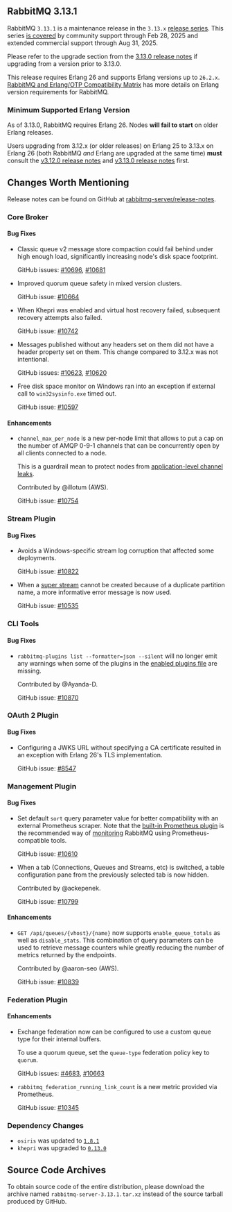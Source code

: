 ## RabbitMQ 3.13.1

RabbitMQ `3.13.1` is a maintenance release in the `3.13.x` [release series](https://www.rabbitmq.com/release-information).
This series [is covered](https://www.rabbitmq.com/release-information) by community support through Feb 28, 2025 and extended commercial support through Aug 31, 2025.

Please refer to the upgrade section from the [3.13.0 release notes](https://github.com/rabbitmq/rabbitmq-server/releases/tag/v3.13.0)
if upgrading from a version prior to 3.13.0.

This release requires Erlang 26 and supports Erlang versions up to `26.2.x`.
[RabbitMQ and Erlang/OTP Compatibility Matrix](https://www.rabbitmq.com/docs/which-erlang) has more details on
Erlang version requirements for RabbitMQ.


### Minimum Supported Erlang Version

As of 3.13.0, RabbitMQ requires Erlang 26. Nodes **will fail to start** on older Erlang releases.

Users upgrading from 3.12.x (or older releases) on Erlang 25 to 3.13.x on Erlang 26
(both RabbitMQ *and* Erlang are upgraded at the same time) **must** consult
the [v3.12.0 release notes](https://github.com/rabbitmq/rabbitmq-server/releases/tag/v3.12.0) and [v3.13.0 release notes](https://github.com/rabbitmq/rabbitmq-server/releases/tag/v3.13.0) first.


## Changes Worth Mentioning

Release notes can be found on GitHub at [rabbitmq-server/release-notes](https://github.com/rabbitmq/rabbitmq-server/tree/v3.13.x/release-notes).


### Core Broker

#### Bug Fixes

 * Classic queue v2 message store compaction could fail behind under high enough load,
   significantly increasing node's disk space footprint.

   GitHub issues: [#10696](https://github.com/rabbitmq/rabbitmq-server/pull/10696), [#10681](https://github.com/rabbitmq/rabbitmq-server/discussions/10681)

 * Improved quorum queue safety in mixed version clusters.

   GitHub issue: [#10664](https://github.com/rabbitmq/rabbitmq-server/pull/10664)

 * When Khepri was enabled and virtual host recovery failed, subsequent recovery
   attempts also failed.

   GitHub issue: [#10742](https://github.com/rabbitmq/rabbitmq-server/pull/10742)

 * Messages published without any headers set on them did not have a header property
   set on them. This change compared to 3.12.x was not intentional.

   GitHub issues: [#10623](https://github.com/rabbitmq/rabbitmq-server/pull/10623), [#10620](https://github.com/rabbitmq/rabbitmq-server/discussions/10620)

 * Free disk space monitor on Windows ran into an exception if external call
   to `win32sysinfo.exe` timed out.

   GitHub issue: [#10597](https://github.com/rabbitmq/rabbitmq-server/issues/10597)

#### Enhancements

 * `channel_max_per_node` is a new per-node limit that allows to put a cap on the number
   of AMQP 0-9-1 channels that can be concurrently open by all clients connected to a node.

   This is a guardrail mean to protect nodes from [application-level channel leaks](https://www.rabbitmq.com/docs/channels#channel-leaks).

   Contributed by @illotum (AWS).

   GitHub issue: [#10754](https://github.com/rabbitmq/rabbitmq-server/pull/10754)


### Stream Plugin

#### Bug Fixes

 * Avoids a Windows-specific stream log corruption that affected some deployments.

   GitHub issue: [#10822](https://github.com/rabbitmq/rabbitmq-server/pull/10822)

 * When a [super stream](https://www.rabbitmq.com/blog/2022/07/13/rabbitmq-3-11-feature-preview-super-streams) cannot be created because of a duplicate partition name,
   a more informative error message is now used.

   GitHub issue: [#10535](https://github.com/rabbitmq/rabbitmq-server/issues/10535)


### CLI Tools

#### Bug Fixes

 * `rabbitmq-plugins list --formatter=json --silent` will no longer emit any warnings
   when some of the plugins in the [enabled plugins file](https://www.rabbitmq.com/docs/plugins#enabled-plugins-file) are missing.

   Contributed by @Ayanda-D.

   GitHub issue: [#10870](https://github.com/rabbitmq/rabbitmq-server/pull/10870)


### OAuth 2 Plugin

#### Bug Fixes

 * Configuring a JWKS URL without specifying a CA certificate resulted
   in an exception with Erlang 26's TLS implementation.

   GitHub issue: [#8547](https://github.com/rabbitmq/rabbitmq-server/issues/8547)


### Management Plugin

#### Bug Fixes

 * Set default `sort` query parameter value for better compatibility with an external
   Prometheus scraper. Note that the [built-in Prometheus plugin](https://www.rabbitmq.com/docs/prometheus)
   is the recommended way of [monitoring](https://www.rabbitmq.com/docs/monitoring) RabbitMQ using Prometheus-compatible tools.

   GitHub issue: [#10610](https://github.com/rabbitmq/rabbitmq-server/pull/10610)

 * When a tab (Connections, Queues and Streams, etc) is switched, a table configuration pane
   from the previously selected tab is now hidden.

   Contributed by @ackepenek.

   GitHub issue: [#10799](https://github.com/rabbitmq/rabbitmq-server/pull/10799)

#### Enhancements

 * `GET /api/queues/{vhost}/{name}` now supports `enable_queue_totals` as well as `disable_stats`.
   This combination of query parameters can be used to retrieve message counters while
   greatly reducing the number of metrics returned by the endpoints.

   Contributed by @aaron-seo (AWS).

   GitHub issue: [#10839](https://github.com/rabbitmq/rabbitmq-server/pull/10839)


### Federation Plugin

#### Enhancements

 * Exchange federation now can be configured to use a custom queue type for their internal buffers.

   To use a quorum queue, set the `queue-type` federation policy key to `quorum`.

   GitHub issues: [#4683](https://github.com/rabbitmq/rabbitmq-server/issues/4683), [#10663](https://github.com/rabbitmq/rabbitmq-server/pull/10663)

 * `rabbitmq_federation_running_link_count` is a new metric provided via Prometheus.

   GitHub issue: [#10345](https://github.com/rabbitmq/rabbitmq-server/issues/10345)


### Dependency Changes

 * `osiris` was updated to [`1.8.1`](https://github.com/rabbitmq/osiris/releases)
 * `khepri` was upgraded to [`0.13.0`](https://github.com/rabbitmq/khepri/releases)

## Source Code Archives

To obtain source code of the entire distribution, please download the archive named `rabbitmq-server-3.13.1.tar.xz`
instead of the source tarball produced by GitHub.

